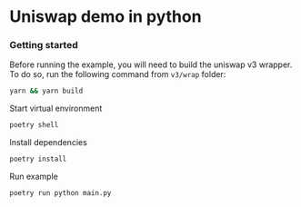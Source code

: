 # Uniswap demo in python

### Getting started

Before running the example, you will need to build the uniswap v3 wrapper. To do so, run the following command from `v3/wrap` folder:

```bash
yarn && yarn build
```

Start virtual environment
```bash
poetry shell
```

Install dependencies
```bash
poetry install
```

Run example
```bash
poetry run python main.py
```